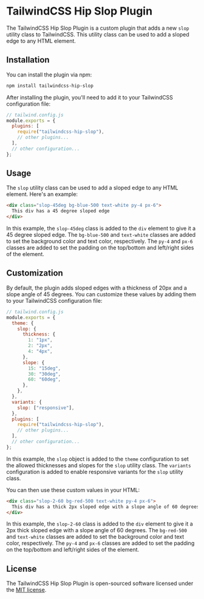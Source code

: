 # TailwindCSS Hip Slop Plugin

The TailwindCSS Hip Slop Plugin is a custom plugin that adds a new `slop` utility class to TailwindCSS. This utility class can be used to add a sloped edge to any HTML element.

## Installation

You can install the plugin via npm:

```bash
npm install tailwindcss-hip-slop
```

After installing the plugin, you'll need to add it to your TailwindCSS configuration file:

```javascript
// tailwind.config.js
module.exports = {
  plugins: [
    require("tailwindcss-hip-slop"),
    // other plugins...
  ],
  // other configuration...
};
```

## Usage

The `slop` utility class can be used to add a sloped edge to any HTML element. Here's an example:

```html
<div class="slop-45deg bg-blue-500 text-white py-4 px-6">
  This div has a 45 degree sloped edge
</div>
```

In this example, the `slop-45deg` class is added to the `div` element to give it a 45 degree sloped edge. The `bg-blue-500` and `text-white` classes are added to set the background color and text color, respectively. The `py-4` and `px-6` classes are added to set the padding on the top/bottom and left/right sides of the element.

## Customization

By default, the plugin adds sloped edges with a thickness of 20px and a slope angle of 45 degrees. You can customize these values by adding them to your TailwindCSS configuration file:

```javascript
// tailwind.config.js
module.exports = {
  theme: {
    slop: {
      thickness: {
        1: "1px",
        2: "2px",
        4: "4px",
      },
      slope: {
        15: "15deg",
        30: "30deg",
        60: "60deg",
      },
    },
  },
  variants: {
    slop: ["responsive"],
  },
  plugins: [
    require("tailwindcss-hip-slop"),
    // other plugins...
  ],
  // other configuration...
};
```

In this example, the `slop` object is added to the `theme` configuration to set the allowed thicknesses and slopes for the `slop` utility class. The `variants` configuration is added to enable responsive variants for the `slop` utility class.

You can then use these custom values in your HTML:

```html
<div class="slop-2-60 bg-red-500 text-white py-4 px-6">
  This div has a thick 2px sloped edge with a slope angle of 60 degrees
</div>
```

In this example, the `slop-2-60` class is added to the `div` element to give it a 2px thick sloped edge with a slope angle of 60 degrees. The `bg-red-500` and `text-white` classes are added to set the background color and text color, respectively. The `py-4` and `px-6` classes are added to set the padding on the top/bottom and left/right sides of the element.

## License

The TailwindCSS Hip Slop Plugin is open-sourced software licensed under the [MIT license](https://opensource.org/licenses/MIT).
